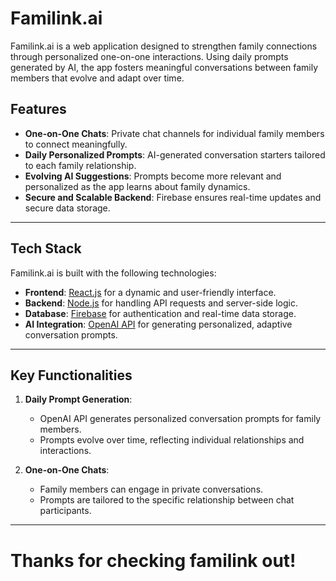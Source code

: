 # Familink.ai

Familink.ai is a web application designed to strengthen family connections through personalized one-on-one interactions. Using daily prompts generated by AI, the app fosters meaningful conversations between family members that evolve and adapt over time.

## Features

- **One-on-One Chats**: Private chat channels for individual family members to connect meaningfully.
- **Daily Personalized Prompts**: AI-generated conversation starters tailored to each family relationship.
- **Evolving AI Suggestions**: Prompts become more relevant and personalized as the app learns about family dynamics.
- **Secure and Scalable Backend**: Firebase ensures real-time updates and secure data storage.

---

## Tech Stack

Familink.ai is built with the following technologies:

- **Frontend**: [React.js](https://reactjs.org/) for a dynamic and user-friendly interface.
- **Backend**: [Node.js](https://nodejs.org/) for handling API requests and server-side logic.
- **Database**: [Firebase](https://firebase.google.com/) for authentication and real-time data storage.
- **AI Integration**: [OpenAI API](https://platform.openai.com/) for generating personalized, adaptive conversation prompts.

---

## Key Functionalities


1. **Daily Prompt Generation**:
   - OpenAI API generates personalized conversation prompts for family members.
   - Prompts evolve over time, reflecting individual relationships and interactions.

2. **One-on-One Chats**:
   - Family members can engage in private conversations.
   - Prompts are tailored to the specific relationship between chat participants.

---

# Thanks for checking familink out!
